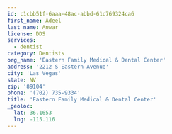 ```yaml
---
id: c1cbb51f-6aaa-48ac-abbd-61c769324ca6
first_name: Adeel
last_name: Anwar
license: DDS
services:
  - dentist
category: Dentists
org_name: 'Eastern Family Medical & Dental Center'
address: '2212 S Eastern Avenue'
city: 'Las Vegas'
state: NV
zip: '89104'
phone: '(702) 735-9334'
title: 'Eastern Family Medical & Dental Center'
_geoloc:
  lat: 36.1653
  lng: -115.116
---
```

